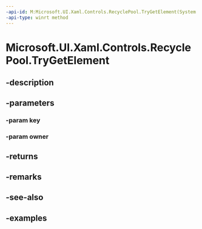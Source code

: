 ```yaml
---
-api-id: M:Microsoft.UI.Xaml.Controls.RecyclePool.TryGetElement(System.String,Windows.UI.Xaml.UIElement)
-api-type: winrt method
---
```


<!-- Method syntax.
public UIElement RecyclePool.TryGetElement(String key, UIElement owner)
-->

# Microsoft.UI.Xaml.Controls.RecyclePool.TryGetElement

## -description

## -parameters
### -param key

### -param owner

## -returns

## -remarks

## -see-also

## -examples

